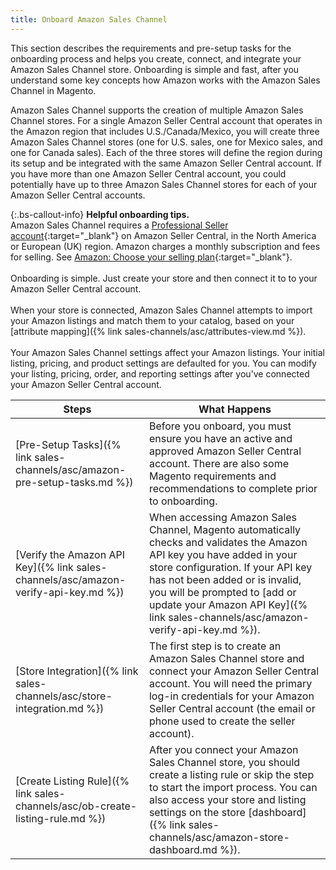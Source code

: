 ```yaml
---
title: Onboard Amazon Sales Channel
---
```



This section describes the requirements and pre-setup tasks for the onboarding process and helps you create, connect, and integrate your Amazon Sales Channel store. Onboarding is simple and fast, after you understand some key concepts how Amazon works with the Amazon Sales Channel in Magento.

Amazon Sales Channel supports the creation of multiple Amazon Sales Channel stores. For a single Amazon Seller Central account that operates in the Amazon region that includes U.S./Canada/Mexico, you will create three Amazon Sales Channel stores (one for U.S. sales, one for Mexico sales, and one for Canada sales). Each of the three stores will define the region during its setup and be integrated with the same Amazon Seller Central account. If you have more than one Amazon Seller Central account, you could potentially have up to three Amazon Sales Channel stores for each of your Amazon Seller Central accounts.

{:.bs-callout-info}
**Helpful onboarding tips.**
<br/>Amazon Sales Channel requires a [Professional Seller account][1]{:target="_blank"} on Amazon Seller Central, in the North America or European (UK) region. Amazon charges a monthly subscription and fees for selling. See [Amazon: Choose your selling plan][2]{:target="_blank"}.<br/>
<br/>Onboarding is simple. Just create your store and then connect it to to your Amazon Seller Central account.<br/>
<br/>When your store is connected, Amazon Sales Channel attempts to import your Amazon listings and match them to your catalog, based on your [attribute mapping]({% link sales-channels/asc/attributes-view.md %}).<br/>
<br/>Your Amazon Sales Channel settings affect your Amazon listings. Your initial listing, pricing, and product settings are defaulted for you. You can modify your listing, pricing, order, and reporting settings after you've connected your Amazon Seller Central account.

|Steps|What Happens|
|--- |--- |
|[Pre-Setup Tasks]({% link sales-channels/asc/amazon-pre-setup-tasks.md %})|Before you onboard, you must ensure you have an active and approved Amazon Seller Central account. There are also some Magento requirements and recommendations to complete prior to onboarding.|
|[Verify the Amazon API Key]({% link sales-channels/asc/amazon-verify-api-key.md %})|When accessing Amazon Sales Channel, Magento automatically checks and validates the Amazon API key you have added in your store configuration. If your API key has not been added or is invalid, you will be prompted to [add or update your Amazon API Key]({% link sales-channels/asc/amazon-verify-api-key.md %}).|
|[Store Integration]({% link sales-channels/asc/store-integration.md %})|The first step is to create an Amazon Sales Channel store and connect your Amazon Seller Central account. You will need the primary log-in credentials for your Amazon Seller Central account (the email or phone used to create the seller account).|
|[Create Listing Rule]({% link sales-channels/asc/ob-create-listing-rule.md %})|After you connect your Amazon Sales Channel store, you should create a listing rule or skip the step to start the import process. You can also access your store and listing settings on the store [dashboard]({% link sales-channels/asc/amazon-store-dashboard.md %}).|

[1]: https://services.amazon.com/content/sell-on-amazon.htm/
[2]: https://services.amazon.com/selling/pricing.html
